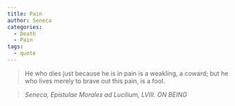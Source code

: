 ```yaml
---
title: Pain
author: Seneca
categories:
  - Death
  - Pain
tags:
  - quote
---
```


> He who dies just because he is in pain is a weakling, a coward; but he who lives merely to brave out this pain, is a fool.

> <cite>Seneca, Epistulae Morales ad Lucilium, LVIII. ON BEING</cite>

